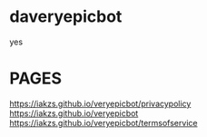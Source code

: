 # daveryepicbot
yes


# PAGES
https://iakzs.github.io/veryepicbot/privacypolicy
https://iakzs.github.io/veryepicbot
https://iakzs.github.io/veryepicbot/termsofservice
